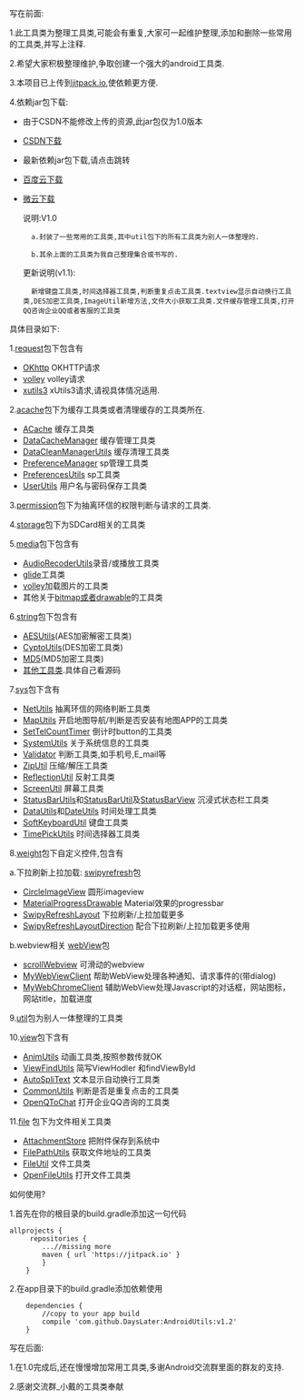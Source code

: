 写在前面:

1.此工具类为整理工具类,可能会有重复,大家可一起维护整理,添加和删除一些常用的工具类,并写上注释.

2.希望大家积极整理维护,争取创建一个强大的android工具类.

3.本项目已上传到[jitpack.io](https://jitpack.io),使依赖更方便.

4.依赖jar包下载:
- 由于CSDN不能修改上传的资源,此jar包仅为1.0版本
- [CSDN下载](http://download.csdn.net/detail/qq_31590149/9840984)
- 最新依赖jar包下载,请点击跳转
- [百度云下载](http://pan.baidu.com/s/1qYqFH5i)
- [微云下载](https://share.weiyun.com/8d97b907d926d101c66a0f197995cda8)
	
	说明:V1.0
	
		a.封装了一些常用的工具类,其中util包下的所有工具类为别人一体整理的.

		b.其余上面的工具类为我自己整理集合或书写的.

    更新说明(v1.1):

	    新增键盘工具类,时间选择器工具类,判断重复点击工具类.textview显示自动换行工具类,DES加密工具类,ImageUtil新增方法,文件大小获取工具类.文件缓存管理工具类,打开QQ咨询企业QQ或者客服的工具类


具体目录如下:

1.[request](https://github.com/DaysLater/AndroidUtils/tree/master/app/src/main/java/com/example/user/utils/request)包下包含有
- [OKhttp](https://github.com/DaysLater/AndroidUtils/tree/master/app/src/main/java/com/example/user/utils/request/okhttp) 	OKHTTP请求
- [volley](https://github.com/DaysLater/AndroidUtils/tree/master/app/src/main/java/com/example/user/utils/request/volley) volley请求
- [xutils3](https://github.com/DaysLater/AndroidUtils/tree/master/app/src/main/java/com/example/user/utils/request/xutils) 	xUtils3请求,请视具体情况适用.

2.[acache](https://github.com/DaysLater/AndroidUtils/tree/master/app/src/main/java/com/example/user/utils/acache)包下为缓存工具类或者清理缓存的工具类所在.
- [ACache](https://github.com/DaysLater/AndroidUtils/tree/master/app/src/main/java/com/example/user/utils/acache/ACache.java) 缓存工具类
- [DataCacheManager](https://github.com/DaysLater/AndroidUtils/tree/master/app/src/main/java/com/example/user/utils/acache/DataCacheManager.java) 缓存管理工具类
- [DataCleanManagerUtils](https://github.com/DaysLater/AndroidUtils/tree/master/app/src/main/java/com/example/user/utils/acache/DataCleanManagerUtils.java) 缓存清理工具类
- [PreferenceManager](https://github.com/DaysLater/AndroidUtils/tree/master/app/src/main/java/com/example/user/utils/acache/PreferenceManager.java) sp管理工具类
- [PreferencesUtils](https://github.com/DaysLater/AndroidUtils/tree/master/app/src/main/java/com/example/user/utils/acache/PreferencesUtils.java) sp工具类
- [UserUtils](https://github.com/DaysLater/AndroidUtils/tree/master/app/src/main/java/com/example/user/utils/acache/UserUtils.java) 用户名与密码保存工具类

3.[permission](https://github.com/DaysLater/AndroidUtils/tree/master/app/src/main/java/com/example/user/utils/permission)包下为抽离环信的权限判断与请求的工具类.

4.[storage](https://github.com/DaysLater/AndroidUtils/tree/master/app/src/main/java/com/example/user/utils/storage)包下为SDCard相关的工具类

5.[media](https://github.com/DaysLater/AndroidUtils/tree/master/app/src/main/java/com/example/user/utils/media)包下包含有

- [AudioRecoderUtils](https://github.com/DaysLater/AndroidUtils/blob/master/app/src/main/java/com/example/user/utils/media/AudioRecoderUtils.java)录音/或播放工具类
- [glide](https://github.com/DaysLater/AndroidUtils/tree/master/app/src/main/java/com/example/user/utils/media/GildeTools)工具类
- [volley](https://github.com/DaysLater/AndroidUtils/tree/master/app/src/main/java/com/example/user/utils/media/VolleyTools)加载图片的工具类
- 其他关于[bitmap或者drawable](https://github.com/DaysLater/AndroidUtils/tree/master/app/src/main/java/com/example/user/utils/media)的工具类

6.[string](https://github.com/DaysLater/AndroidUtils/tree/master/app/src/main/java/com/example/user/utils/string)包下包含有

- [AESUtils](https://github.com/DaysLater/AndroidUtils/blob/master/app/src/main/java/com/example/user/utils/string/AESUtils.java)(AES加密解密工具类)
- [CyptoUtils](https://github.com/DaysLater/AndroidUtils/blob/master/app/src/main/java/com/example/user/utils/string/CyptoUtils.java)(DES加密工具类)
- [MD5](https://github.com/DaysLater/AndroidUtils/blob/master/app/src/main/java/com/example/user/utils/string/MD5.java)(MD5加密工具类)
- [其他工具类](https://github.com/DaysLater/AndroidUtils/tree/master/app/src/main/java/com/example/user/utils/string).具体自己看源码

7.[sys](https://github.com/DaysLater/AndroidUtils/tree/master/app/src/main/java/com/example/user/utils/sys)包下含有

- [NetUtils](https://github.com/DaysLater/AndroidUtils/blob/master/app/src/main/java/com/example/user/utils/sys/NetUtils)	抽离环信的网络判断工具类
- [MapUtils](https://github.com/DaysLater/AndroidUtils/blob/master/app/src/main/java/com/example/user/utils/sys/MapUtils.java)	开启地图导航/判断是否安装有地图APP的工具类	 
- [SetTelCountTimer](https://github.com/DaysLater/AndroidUtils/blob/master/app/src/main/java/com/example/user/utils/sys/SetTelCountTimer.java)	倒计时button的工具类 
- [SystemUtils](https://github.com/DaysLater/AndroidUtils/blob/master/app/src/main/java/com/example/user/utils/sys/SystemUtils.java)	关于系统信息的工具类 
- [Validator](https://github.com/DaysLater/AndroidUtils/blob/master/app/src/main/java/com/example/user/utils/sys/Validator.java)	判断工具类,如手机号,E_mail等
- [ZipUtil](https://github.com/DaysLater/AndroidUtils/blob/master/app/src/main/java/com/example/user/utils/sys/ZipUtil.java)	压缩/解压工具类 
- [ReflectionUtil](https://github.com/DaysLater/AndroidUtils/blob/master/app/src/main/java/com/example/user/utils/sys/ReflectionUtil.java)	反射工具类 
- [ScreenUtil](https://github.com/DaysLater/AndroidUtils/blob/master/app/src/main/java/com/example/user/utils/sys/ScreenUtil.java)	屏幕工具类
- [StatusBarUtils](https://github.com/DaysLater/AndroidUtils/blob/master/app/src/main/java/com/example/user/utils/sys/StatusBarUtils.java)和[StatusBarUtil](https://github.com/DaysLater/AndroidUtils/blob/master/app/src/main/java/com/example/user/utils/sys/StatusBarUtil.java)及[StatusBarView](https://github.com/DaysLater/AndroidUtils/blob/master/app/src/main/java/com/example/user/utils/sys/StatusBarView.java)	沉浸式状态栏工具类
- [DataUtils](https://github.com/DaysLater/AndroidUtils/blob/master/app/src/main/java/com/example/user/utils/sys/DataUtils.java)和[DateUtils](https://github.com/DaysLater/AndroidUtils/blob/master/app/src/main/java/com/example/user/utils/sys/DateUtils.java)		时间处理工具类	
- [SoftKeyboardUtil](https://github.com/DaysLater/AndroidUtils/blob/master/app/src/main/java/com/example/user/utils/sys/SoftKeyboardUtil.java)  键盘工具类
- [TimePickUtils](https://github.com/DaysLater/AndroidUtils/blob/master/app/src/main/java/com/example/user/utils/sys/TimePickUtils.java)  时间选择器工具类


8.[weight](https://github.com/DaysLater/AndroidUtils/tree/master/app/src/main/java/com/example/user/utils/weight)包下自定义控件,包含有

a.下拉刷新上拉加载: [swipyrefresh](https://github.com/DaysLater/AndroidUtils/tree/master/app/src/main/java/com/example/user/utils/weight/swipyrefresh)包
- [CircleImageView](https://github.com/DaysLater/AndroidUtils/blob/master/app/src/main/java/com/example/user/utils/weight/swipyrefresh/CircleImageView.java)  圆形imageview
- [MaterialProgressDrawable](https://github.com/DaysLater/AndroidUtils/blob/master/app/src/main/java/com/example/user/utils/weight/swipyrefresh/MaterialProgressDrawable.java)  Material效果的progressbar
- [SwipyRefreshLayout](https://github.com/DaysLater/AndroidUtils/blob/master/app/src/main/java/com/example/user/utils/weight/swipyrefresh/SwipyRefreshLayout.java) 下拉刷新/上拉加载更多
- [SwipyRefreshLayoutDirection](https://github.com/DaysLater/AndroidUtils/blob/master/app/src/main/java/com/example/user/utils/weight/swipyrefresh/SwipyRefreshLayoutDirection.java) 配合下拉刷新/上拉加载更多使用

b.webview相关 [webView](https://github.com/DaysLater/AndroidUtils/tree/master/app/src/main/java/com/example/user/utils/weight/webView)包
- [scrollWebview](https://github.com/DaysLater/AndroidUtils/blob/master/app/src/main/java/com/example/user/utils/weight/webView/ScrollWebView.java)  可滑动的webview
- [MyWebViewClient](https://github.com/DaysLater/AndroidUtils/blob/master/app/src/main/java/com/example/user/utils/weight/webView/MyWebViewClient.java) 帮助WebView处理各种通知、请求事件的(带dialog)
- [MyWebChromeClient](https://github.com/DaysLater/AndroidUtils/blob/master/app/src/main/java/com/example/user/utils/weight/webView/MyWebChromeClient.java) 辅助WebView处理Javascript的对话框，网站图标，网站title，加载进度

9.[util](https://github.com/DaysLater/AndroidUtils/tree/master/app/src/main/java/com/example/user/utils/util)包为别人一体整理的工具类

10.[view](https://github.com/DaysLater/AndroidUtils/tree/master/app/src/main/java/com/example/user/utils/view)包下含有
- [AnimUtils](https://github.com/DaysLater/AndroidUtils/tree/master/app/src/main/java/com/example/user/utils/view/AnimUtils.java) 动画工具类,按照参数传就OK
- [ViewFindUtils](https://github.com/DaysLater/AndroidUtils/tree/master/app/src/main/java/com/example/user/utils/view/ViewFindUtils.java) 简写ViewHodler 和findViewById
- [AutoSpliText](https://github.com/DaysLater/AndroidUtils/tree/master/app/src/main/java/com/example/user/utils/view/AutoSpliText.java) 文本显示自动换行工具类
- [CommonUtils](https://github.com/DaysLater/AndroidUtils/tree/master/app/src/main/java/com/example/user/utils/view/CommonUtils.java) 判断是否是重复点击的工具类
- [OpenQToChat](https://github.com/DaysLater/AndroidUtils/tree/master/app/src/main/java/com/example/user/utils/view/OpenQToChat.java) 打开企业QQ咨询的工具类

11.[file](https://github.com/DaysLater/AndroidUtils/tree/master/app/src/main/java/com/example/user/utils/file) 包下为文件相关工具类
- [AttachmentStore](https://github.com/DaysLater/AndroidUtils/tree/master/app/src/main/java/com/example/user/utils/file/AttachmentStore.java) 把附件保存到系统中
- [FilePathUtils](https://github.com/DaysLater/AndroidUtils/tree/master/app/src/main/java/com/example/user/utils/file/FilePathUtils.java) 获取文件地址的工具类
- [FileUtil](https://github.com/DaysLater/AndroidUtils/tree/master/app/src/main/java/com/example/user/utils/file/FileUtil.java) 文件工具类
- [OpenFileUtils](https://github.com/DaysLater/AndroidUtils/tree/master/app/src/main/java/com/example/user/utils/file/OpenFileUtils.java) 打开文件工具类

如何使用?

1.首先在你的根目录的build.gradle添加这一句代码

	allprojects {
  		 repositories {
   			...//missing more
   			maven { url 'https://jitpack.io' }
		    }
     	}

2.在app目录下的build.gradle添加依赖使用

   		dependencies {
			//copy to your app build 
   			compile 'com.github.DaysLater:AndroidUtils:v1.2'
   		}

写在后面:

1.在1.0完成后,还在慢慢增加常用工具类,多谢Android交流群里面的群友的支持.

2.感谢交流群_小戴的工具类奉献

